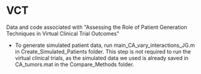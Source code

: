 # VCT
Data and code associated with "Assessing the Role of Patient Generation Techniques in Virtual Clinical Trial Outcomes"
- To generate simulated patient data, run main_CA_vary_interactions_JG.m in Create_Simulated_Patients folder. This step is not required to run the virtual clinical trials, as the simulated data we used is already saved in CA_tumors.mat in the Compare_Methods folder. 
